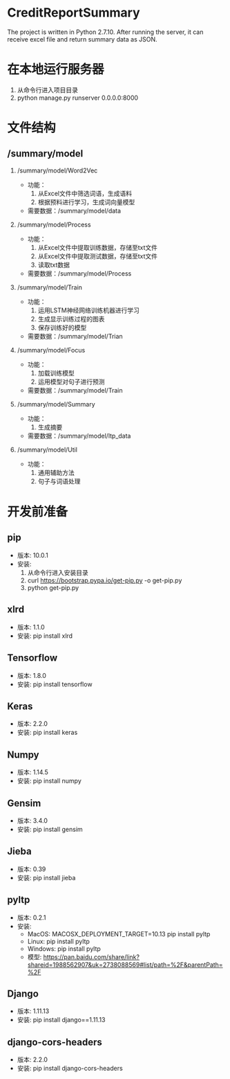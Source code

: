# CreditReportSummary
The project is written in Python 2.7.10. After running the server, it can receive excel file and return summary data as JSON.

# 在本地运行服务器
1. 从命令行进入项目目录
2. python manage.py runserver 0.0.0.0:8000

# 文件结构

##  /summary/model
1. /summary/model/Word2Vec
    * 功能：
        1. 从Excel文件中筛选词语，生成语料
        2. 根据预料进行学习，生成词向量模型
    * 需要数据：/summary/model/data

2. /summary/model/Process
    * 功能：
        1. 从Excel文件中提取训练数据，存储至txt文件
        2. 从Excel文件中提取测试数据，存储至txt文件
        3. 读取txt数据
    * 需要数据：/summary/model/Process

3. /summary/model/Train
    * 功能：
        1. 运用LSTM神经网络训练机器进行学习
        2. 生成显示训练过程的图表
        3. 保存训练好的模型
    * 需要数据：/summary/model/Trian

4. /summary/model/Focus
    * 功能：
        1. 加载训练模型
        2. 运用模型对句子进行预测
    * 需要数据：/summary/model/Train
        
5. /summary/model/Summary
    * 功能：
        1. 生成摘要
    * 需要数据：/summary/model/ltp_data

6. /summary/model/Util
    * 功能：
        1. 通用辅助方法
        2. 句子与词语处理

# 开发前准备

## pip
* 版本: 10.0.1
* 安装: 
    1. 从命令行进入安装目录
    2. curl https://bootstrap.pypa.io/get-pip.py -o get-pip.py
    3. python get-pip.py

## xlrd
* 版本: 1.1.0
* 安装: pip install xlrd

## Tensorflow
* 版本: 1.8.0
* 安装: pip install tensorflow

## Keras
* 版本: 2.2.0
* 安装: pip install keras

## Numpy
* 版本: 1.14.5
* 安装: pip install numpy

## Gensim
* 版本: 3.4.0
* 安装: pip install gensim

## Jieba
* 版本: 0.39
* 安装: pip install jieba

## pyltp
* 版本: 0.2.1
* 安装: 
    * MacOS: MACOSX_DEPLOYMENT_TARGET=10.13 pip install pyltp
    * Linux: pip install pyltp
    * Windows: pip install pyltp
    * 模型: https://pan.baidu.com/share/link?shareid=1988562907&uk=2738088569#list/path=%2F&parentPath=%2F

## Django
* 版本: 1.11.13
* 安装: pip install django==1.11.13

## django-cors-headers
* 版本: 2.2.0
* 安装: pip install django-cors-headers
